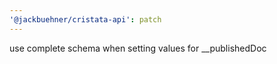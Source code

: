 ```yaml
---
'@jackbuehner/cristata-api': patch
---
```


use complete schema when setting values for \_\_publishedDoc
